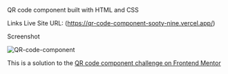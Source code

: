 QR code component built with HTML and CSS

Links
Live Site URL: (https://qr-code-component-sooty-nine.vercel.app/)

Screenshot

![QR-code-component](https://github.com/user-attachments/assets/9bf30f1f-9b7a-41a1-8b2a-be61d02b29b6)



This is a solution to the [QR code component challenge on Frontend Mentor](https://www.frontendmentor.io/challenges/qr-code-component-iux_sIO_H)
